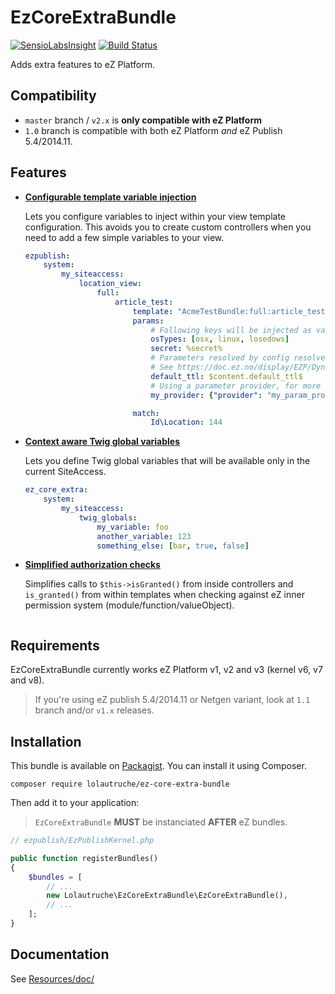 # EzCoreExtraBundle

[![SensioLabsInsight](https://insight.sensiolabs.com/projects/4c330566-a5a9-45c1-82a5-00d781f355a0/mini.png)](https://insight.sensiolabs.com/projects/4c330566-a5a9-45c1-82a5-00d781f355a0)
[![Build Status](https://travis-ci.org/lolautruche/EzCoreExtraBundle.svg)](http://travis-ci.org/lolautruche/EzCoreExtraBundle)

Adds extra features to eZ Platform.

## Compatibility
* `master` branch / `v2.x` is **only compatible with eZ Platform**
* `1.0` branch is compatible with both eZ Platform *and* eZ Publish 5.4/2014.11.

## Features
* **[Configurable template variable injection](Resources/doc/template_variables_injection.md)**

  Lets you configure variables to inject within your view template configuration.
  This avoids you to create custom controllers when you need to add a few simple variables to your view.

  ```yaml
  ezpublish:
      system:
          my_siteaccess:
              location_view:
                  full:
                      article_test:
                          template: "AcmeTestBundle:full:article_test.html.twig"
                          params:
                              # Following keys will be injected as variables into configured template
                              osTypes: [osx, linux, losedows]
                              secret: %secret%
                              # Parameters resolved by config resolver
                              # See https://doc.ez.no/display/EZP/Dynamic+settings+injection
                              default_ttl: $content.default_ttl$
                              # Using a parameter provider, for more complex usecases.
                              my_provider: {"provider": "my_param_provider"}

                          match:
                              Id\Location: 144
  ```

* **[Context aware Twig global variables](Resources/doc/template_variables_injection.md)**

  Lets you define Twig global variables that will be available only in the current SiteAccess.

  ```yaml
  ez_core_extra:
      system:
          my_siteaccess:
              twig_globals:
                  my_variable: foo
                  another_variable: 123
                  something_else: [bar, true, false]
  ```

* **[Simplified authorization checks](Resources/doc/simplified_auth_checks.md)**

  Simplifies calls to `$this->isGranted()` from inside controllers and `is_granted()` from within templates when checking
  against eZ inner permission system (module/function/valueObject).
  
  ``` 

## Requirements
EzCoreExtraBundle currently works eZ Platform v1, v2 and v3 (kernel v6, v7 and v8).

> If you're using eZ publish 5.4/2014.11 or Netgen variant, look at `1.1` branch and/or `v1.x` releases.

## Installation
This bundle is available on [Packagist](https://packagist.org/packages/lolautruche/ez-core-extra-bundle).
You can install it using Composer.

```
composer require lolautruche/ez-core-extra-bundle
```

Then add it to your application:

> `EzCoreExtraBundle` **MUST** be instanciated **AFTER** eZ bundles.

```php
// ezpublish/EzPublishKernel.php

public function registerBundles()
{
    $bundles = [
        // ...
        new Lolautruche\EzCoreExtraBundle\EzCoreExtraBundle(),
        // ...
    ];
}
```

## Documentation
See [Resources/doc/](Resources/doc)
